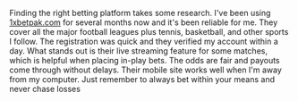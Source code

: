 Finding the right betting platform takes some research. I've been using [1xbetpak.com](https://1xbetpak.com/) for several months now and it's been reliable for me. They cover all the major football leagues plus tennis, basketball, and other sports I follow. The registration was quick and they verified my account within a day. What stands out is their live streaming feature for some matches, which is helpful when placing in-play bets. The odds are fair and payouts come through without delays. Their mobile site works well when I'm away from my computer. Just remember to always bet within your means and never chase losses